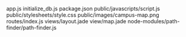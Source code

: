 app.js
initialize_db.js
package.json
public/javascripts/script.js
public/stylesheets/style.css
public/images/campus-map.png
routes/index.js
views/layout.jade
view/map.jade
node-modules/path-finder/path-finder.js
